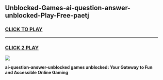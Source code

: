 
## Unblocked-Games-ai-question-answer-unblocked-Play-Free-paetj
<h3>
<a href="https://premium76.site?title=ai-question-answer-unblocked&ref=10A">CLICK TO PLAY</a></h3>
<hr>

<h3>
<a href="https://premium76.site?title=ai-question-answer-unblocked&ref=10A">CLICK 2 PLAY</a>
  
</h3>

<a href="https://premium76.site?title=ai-question-answer-unblocked&ref=10A"><img src="https://clearcache.store/games.png"></a>


**ai-question-answer-unblocked games unblocked: Your Gateway to Fun and Accessible Online Gaming**
